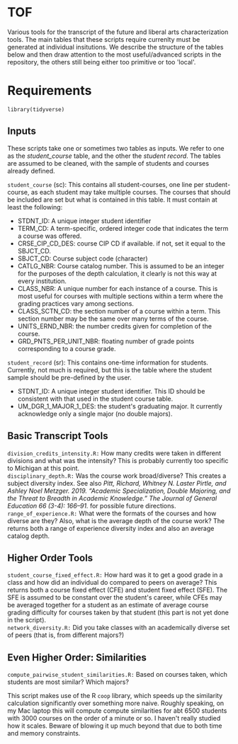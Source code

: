 # TOF
Various tools for the transcript of the future and liberal arts characterization tools. The main tables that these scripts require currenlty must be generated at individual insitutions. We describe the structure of the tables below and then draw attention to the most useful/advanced scripts in the repository, the others still being either too primitive or too 'local'.

# Requirements
 `library(tidyverse)`

## Inputs
These scripts take one or sometimes two tables as inputs. We refer to one as the *student_course* table, and the other the *student record*. The tables are assumed to be cleaned, with the sample of students and courses already defined.

`student_course` (sc): This contains all student-courses, one line per student-course, as each student may take multiple courses. The courses that should be included are set but what is contained in this table. It must contain at least the following:
* STDNT_ID: A unique integer student identifier
* TERM_CD: A term-specific, ordered integer code that indicates the term a course was offered.
* CRSE_CIP_CD_DES: course CIP CD if available. if not, set it equal to the SBJCT_CD.
* SBJCT_CD: Course subject code (character)
* CATLG_NBR: Course catalog number. This is assumed to be an integer for the purposes of the depth calculation, it clearly is not this way at every institution.
* CLASS_NBR: A unique number for each instance of a course. This is most useful for courses with multiple sections within a term where the grading practices vary among sections.
* CLASS_SCTN_CD: the section number of a course within a term. This section number may be the same over many terms of the course. 
* UNITS_ERND_NBR: the number credits given for completion of the course.
* GRD_PNTS_PER_UNIT_NBR: floating number of grade points corresponding to a course grade. 

`student_record` (sr): This contains one-time information for students. Currently, not much is required, but this is the table where the student sample should be pre-defined by the user.
* STDNT_ID: A unique integer student identifier. This ID should be consistent with that used in the student course table.
* UM_DGR_1_MAJOR_1_DES: the student's graduating major. It currently acknowledge only a single major (no double majors).

## Basic Transcript Tools
`division_credits_intensity.R:` How many credits were taken in different divisions and what was the intensity? This is probably currently too specific to Michigan at this point. <br/>
`disciplinary_depth.R:` Was the course work broad/diverse? This creates a subject diversity index. See also *Pitt, Richard, Whitney N. Laster Pirtle, and Ashley Noel Metzger. 2019. “Academic Specialization, Double Majoring, and the Threat to Breadth in Academic Knowledge.” The Journal of General Education 66 (3-4): 166–91.* for possible future directions. <br/>
`range_of_experience.R:` What were the formats of the courses and how diverse are they? Also, what is the average depth of the course work? The returns both a range of experience diversity index and also an average catalog depth. <br/>

## Higher Order Tools
`student_course_fixed_effect.R:` How hard was it to get a good grade in a class and how did an individual do compared to peers on average? This returns both a course fixed effect (CFE) and student fixed effect (SFE). The SFE is assumed to be constant over the student's career, while CFEs may be averaged together for a student as an estimate of average course grading difficulty for courses taken by that student (this part is not yet done in the script). <br/>
`network_diversity.R:` Did you take classes with an academically diverse set of peers (that is, from different majors?) <br/>

## Even Higher Order: Similarities
`compute_pairwise_student_similarities.R:` Based on courses taken, which students are most similar? Which majors?  

This script makes use of the R `coop` library, which speeds up the similarity calculation significantly over something more naive. Roughly speaking, on my Mac laptop this will compute compute similarities for abt 6500 students with 3000 courses on the order of a minute or so. I haven't really studied how it scales. Beware of blowing it up much beyond that due to both time and memory constraints. 
